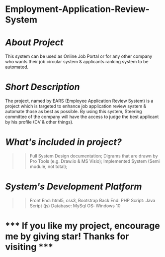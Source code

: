 # Employment-Application-Review-System

# ***About Project***

This system can be used as Online Job Portal or for any other company who wants their job circular system &amp; applicants ranking system to be automated. 

# ***Short Description***

The project, named by EARS (Employee Application Review System) is a project which is targeted to enhance job application review system & automate those as best as possible. By using this system, Steering committee of the company will have the access to judge the best applicant by his profile (CV & other things).  

# ***What's included in project?***

>>Full System Design documentation;
>>Digrams that are drawn by Pro Tools (e.g. Draw.io & MS Visio);
>>Implemented System (Semi module, not total);

# ***System's Development Platform***

>>Front End: html5, css3, Bootstrap
>>Back End: PHP
>>Script: Java Script (js)
>>Database: MySql
>>OS: Windows 10


# *** If you like my project, encourage me by giving star! Thanks for visiting ***
